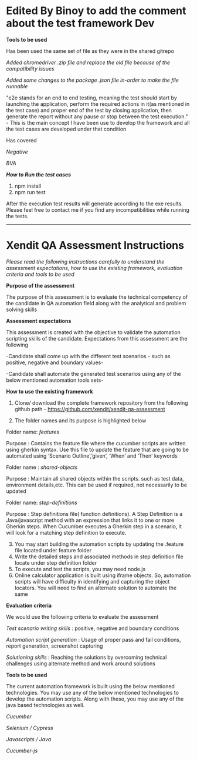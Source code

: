 # Edited By Binoy to add the comment about the test framework Dev

**Tools to be used**

Has been used the same set of file as they were in the shared gitrepo

*Added chromedriver .zip file and replace the old file because of the compatibility issues*

*Added some changes to the package .json file in-order to make the file runnable*


"e2e stands for an end to end testing, meaning the test should start by launching the application, perform the required actions in it(as mentioned in the test case) and proper end of the test by closing application, then generate the report without any pause or stop between the test execution." - This is the main concept I have been use to develop the framework and all the test cases are developed under that condition

Has covered 

*Negative*

*BVA*


***How to Run the test cases***

1. npm install
2. npm run test

After the execution test results will generate according to the exe results. Please feel free to contact me if you find any incompatibilities while running the tests.

**********************************************

# Xendit QA Assessment Instructions

*Please read the following instructions carefully to understand the assessment expectations, how to use the existing framework, evaluation criteria and tools to be used*

**Purpose of the assessment**

The purpose of this assessment is to evaluate the technical competency of the candidate in QA automation field along with the analytical and problem solving skills

**Assessment expectations**

This assessment is created with the objective to validate the automation scripting skills of the candidate. Expectations from this assessment are the following

-Candidate shall come up with the different test scenarios - such as positive, negative and boundary values-

-Candidate shall automate the generated test scenarios using any of the below mentioned automation tools sets-

**How to use the existing framework**

1. Clone/ download the complete framework repository from the following github path - https://github.com/xendit/xendit-qa-assessment

2. The folder names and its purpose is highlighted below

Folder name: *features*

Purpose : Contains the feature file where the cucumber scripts are written using gherkin syntax. Use this file to update the feature that are going to be automated using ‘Scenario Outline’,’given’, ‘When’ and ‘Then’ keywords

Folder name : *shared-objects*

Purpose : Maintain all shared objects within the scripts. such as test data, environment details,etc. This can be used if required, not necessarily to be updated 

 Folder name: *step-definitions*
 
Purpose : Step definitions file( function definitions). A Step Definition is a Java/javascript method with an expression that links it to one or more Gherkin steps. When Cucumber executes a Gherkin step in a scenario, it will look for a matching step definition to execute.
	
3. You may start building the automation scripts by updating the .feature file located under feature folder
4. Write the detailed steps and associated methods in step definition file locate under step definition folder
5. To execute and test the scripts, you may need node.js
6. Online calculator application is built using iframe objects. So, automation scripts will have difficulty in identifying and capturing the object locators. You will need to find an alternate solution to automate the same

**Evaluation criteria**
	
We would use the following criteria to evaluate the assessment

*Test scenario writing skills* : positive, negative and boundary conditions

*Automation script generation* : Usage of proper pass and fail conditions, report generation, screenshot capturing

*Solutioning skills* : Reaching the solutions by overcoming technical challenges using alternate method and work around solutions

**Tools to be used**
	
The current automation framework is built using the below mentioned technologies. You may use any of the below mentioned technologies to develop the automation scripts. Along with these, you may use any of the java based technologies as well.

*Cucumber*

*Selenium / Cypress*

*Javascripts / Java*

*Cucumber-js*



